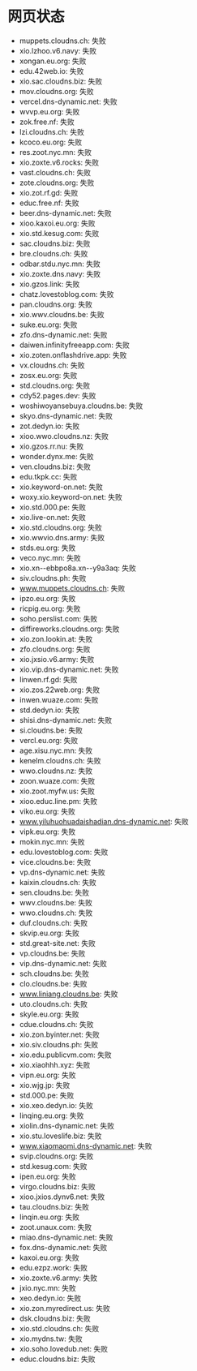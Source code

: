 # 网页状态
- muppets.cloudns.ch: 失败
- xio.lzhoo.v6.navy: 失败
- xongan.eu.org: 失败
- edu.42web.io: 失败
- xio.sac.cloudns.biz: 失败
- mov.cloudns.org: 失败
- vercel.dns-dynamic.net: 失败
- wvvp.eu.org: 失败
- zok.free.nf: 失败
- lzi.cloudns.ch: 失败
- kcoco.eu.org: 失败
- res.zoot.nyc.mn: 失败
- xio.zoxte.v6.rocks: 失败
- vast.cloudns.ch: 失败
- zote.cloudns.org: 失败
- xio.zot.rf.gd: 失败
- educ.free.nf: 失败
- beer.dns-dynamic.net: 失败
- xioo.kaxoi.eu.org: 失败
- xio.std.kesug.com: 失败
- sac.cloudns.biz: 失败
- bre.cloudns.ch: 失败
- odbar.stdu.nyc.mn: 失败
- xio.zoxte.dns.navy: 失败
- xio.gzos.link: 失败
- chatz.lovestoblog.com: 失败
- pan.cloudns.org: 失败
- xio.wwv.cloudns.be: 失败
- suke.eu.org: 失败
- zfo.dns-dynamic.net: 失败
- daiwen.infinityfreeapp.com: 失败
- xio.zoten.onflashdrive.app: 失败
- vx.cloudns.ch: 失败
- zosx.eu.org: 失败
- std.cloudns.org: 失败
- cdy52.pages.dev: 失败
- woshiwoyansebuya.cloudns.be: 失败
- skyo.dns-dynamic.net: 失败
- zot.dedyn.io: 失败
- xioo.wwo.cloudns.nz: 失败
- xio.gzos.rr.nu: 失败
- wonder.dynx.me: 失败
- ven.cloudns.biz: 失败
- edu.tkpk.cc: 失败
- xio.keyword-on.net: 失败
- woxy.xio.keyword-on.net: 失败
- xio.std.000.pe: 失败
- xio.live-on.net: 失败
- xio.std.cloudns.org: 失败
- xio.wwvio.dns.army: 失败
- stds.eu.org: 失败
- veco.nyc.mn: 失败
- xio.xn--ebbpo8a.xn--y9a3aq: 失败
- siv.cloudns.ph: 失败
- www.muppets.cloudns.ch: 失败
- ipzo.eu.org: 失败
- ricpig.eu.org: 失败
- soho.perslist.com: 失败
- diffireworks.cloudns.org: 失败
- xio.zon.lookin.at: 失败
- zfo.cloudns.org: 失败
- xio.jxsio.v6.army: 失败
- xio.vip.dns-dynamic.net: 失败
- linwen.rf.gd: 失败
- xio.zos.22web.org: 失败
- inwen.wuaze.com: 失败
- std.dedyn.io: 失败
- shisi.dns-dynamic.net: 失败
- si.cloudns.be: 失败
- vercl.eu.org: 失败
- age.xisu.nyc.mn: 失败
- kenelm.cloudns.ch: 失败
- wwo.cloudns.nz: 失败
- zoon.wuaze.com: 失败
- xio.zoot.myfw.us: 失败
- xioo.educ.line.pm: 失败
- viko.eu.org: 失败
- www.yiluhuohuadaishadian.dns-dynamic.net: 失败
- vipk.eu.org: 失败
- mokin.nyc.mn: 失败
- edu.lovestoblog.com: 失败
- vice.cloudns.be: 失败
- vp.dns-dynamic.net: 失败
- kaixin.cloudns.ch: 失败
- sen.cloudns.be: 失败
- wwv.cloudns.be: 失败
- wwo.cloudns.ch: 失败
- duf.cloudns.ch: 失败
- skvip.eu.org: 失败
- std.great-site.net: 失败
- vp.cloudns.be: 失败
- vip.dns-dynamic.net: 失败
- sch.cloudns.be: 失败
- clo.cloudns.be: 失败
- www.liniang.cloudns.be: 失败
- uto.cloudns.ch: 失败
- skyle.eu.org: 失败
- cdue.cloudns.ch: 失败
- xio.zon.byinter.net: 失败
- xio.siv.cloudns.ph: 失败
- xio.edu.publicvm.com: 失败
- xio.xiaohhh.xyz: 失败
- vipn.eu.org: 失败
- xio.wjg.jp: 失败
- std.000.pe: 失败
- xio.xeo.dedyn.io: 失败
- linqing.eu.org: 失败
- xiolin.dns-dynamic.net: 失败
- xio.stu.loveslife.biz: 失败
- www.xiaomaomi.dns-dynamic.net: 失败
- svip.cloudns.org: 失败
- std.kesug.com: 失败
- ipen.eu.org: 失败
- virgo.cloudns.biz: 失败
- xioo.jxios.dynv6.net: 失败
- tau.cloudns.biz: 失败
- linqin.eu.org: 失败
- zoot.unaux.com: 失败
- miao.dns-dynamic.net: 失败
- fox.dns-dynamic.net: 失败
- kaxoi.eu.org: 失败
- edu.ezpz.work: 失败
- xio.zoxte.v6.army: 失败
- jxio.nyc.mn: 失败
- xeo.dedyn.io: 失败
- xio.zon.myredirect.us: 失败
- dsk.cloudns.biz: 失败
- xio.std.cloudns.ch: 失败
- xio.mydns.tw: 失败
- xio.soho.lovedub.net: 失败
- educ.cloudns.biz: 失败
